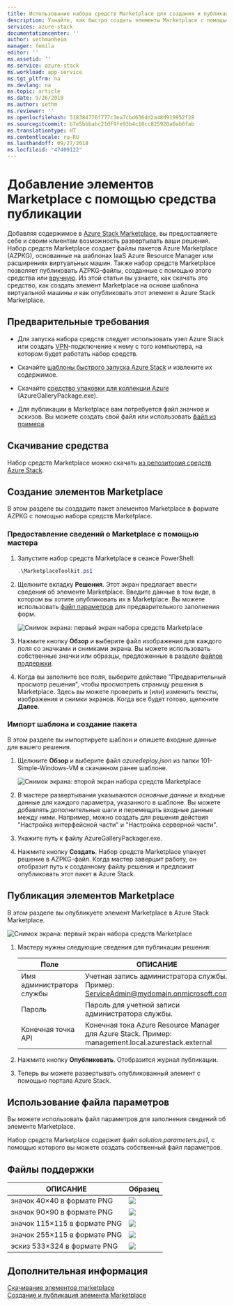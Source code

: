 ```yaml
---
title: Использование набора средств Marketplace для создания и публикации элементов Marketplace | Документация Майкрософт
description: Узнайте, как быстро создать элементы Marketplace с помощью набора средств для публикации
services: azure-stack
documentationcenter: ''
author: sethmanheim
manager: femila
editor: ''
ms.assetid: ''
ms.service: azure-stack
ms.workload: app-service
ms.tgt_pltfrm: na
ms.devlang: na
ms.topic: article
ms.date: 9/26/2018
ms.author: sethm
ms.reviewer: ''
ms.openlocfilehash: 518384776f777c3ea7cbd636dd2a48d919952f28
ms.sourcegitcommit: b7e5bbbabc21df9fe93b4c18cc825920a0ab6fab
ms.translationtype: HT
ms.contentlocale: ru-RU
ms.lasthandoff: 09/27/2018
ms.locfileid: "47409122"
---
```

#  <a name="add-marketplace-items-using-publishing-tool"></a>Добавление элементов Marketplace с помощью средства публикации

Добавляя содержимое в [Azure Stack Marketplace](azure-stack-marketplace.md), вы предоставляете себе и своим клиентам возможность развертывать ваши решения. Набор средств Marketplace создает файлы пакетов Azure Marketplace (AZPKG), основанные на шаблонах IaaS Azure Resource Manager или расширениях виртуальных машин. Также набор средств Marketplace позволяет публиковать AZPKG-файлы, созданные с помощью этого средства или [вручную](azure-stack-create-and-publish-marketplace-item.md). Из этой статьи вы узнаете, как скачать это средство, как создать элемент Marketplace на основе шаблона виртуальной машины и как опубликовать этот элемент в Azure Stack Marketplace.     

## <a name="prerequisites"></a>Предварительные требования

 - Для запуска набора средств следует использовать узел Azure Stack или создать [VPN](azure-stack-connect-azure-stack.md#connect-to-azure-stack-with-vpn)-подключение к нему с того компьютера, на котором будет работать набор средств.

 - Скачайте [шаблоны быстрого запуска Azure Stack](https://github.com/Azure/AzureStack-QuickStart-Templates/archive/master.zip) и извлеките их содержимое.

 - Скачайте [средство упаковки для коллекции Azure](http://aka.ms/azurestackmarketplaceitem) (AzureGalleryPackage.exe). 

 - Для публикации в Marketplace вам потребуется файл значков и эскизов. Вы можете создать свой файл или использовать [файл из примера](azure-stack-marketplace-publisher.md#support-files).

## <a name="download-the-tool"></a>Скачивание средства

Набор средств Marketplace можно скачать [из репозитория средств Azure Stack](azure-stack-powershell-download.md).

##  <a name="create-marketplace-items"></a>Создание элементов Marketplace

В этом разделе вы создадите пакет элементов Marketplace в формате AZPKG с помощью набора средств Marketplace.  

### <a name="provide-marketplace-information-with-wizard"></a>Предоставление сведений о Marketplace с помощью мастера

1. Запустите набор средств Marketplace в сеансе PowerShell:
   ```PowerShell
   .\MarketplaceToolkit.ps1
   ```

2. Щелкните вкладку **Решения**. Этот экран предлагает ввести сведения об элементе Marketplace. Введите данные в том виде, в котором вы хотите опубликовать их в Marketplace. Вы можете использовать [файл параметров](azure-stack-marketplace-publisher.md#use-a-parameters-file) для предварительного заполнения форм.  
    
    ![Снимок экрана: первый экран набора средств Marketplace](./media/azure-stack-marketplace-publisher/image7.png)
3. Нажмите кнопку **Обзор** и выберите файл изображения для каждого поля со значками и снимками экрана. Вы можете использовать собственные значки или образцы, предложенные в разделе [файлов поддержки](azure-stack-marketplace-publisher.md#support-files).
4. Когда вы заполните все поля, выберите действие "Предварительный просмотр решения", чтобы просмотреть страницу решения в Marketplace. Здесь вы можете проверить и (или) изменить тексты, изображения и снимки экранов. Когда все будет готово, щелкните **Далее**.  

### <a name="import-template-and-create-package"></a>Импорт шаблона и создание пакета

В этом разделе вы импортируете шаблон и опишете входные данные для вашего решения.

1.  Щелкните **Обзор** и выберите файл *azuredeploy.json* из папки 101-Simple-Windows-VM в скачанном ранее шаблоне.

    ![Снимок экрана: второй экран набора средств Marketplace](./media/azure-stack-marketplace-publisher/image8.png)
2.  В мастере развертывания указываются *основные данные* и входные данные для каждого параметра, указанного в шаблоне. Вы можете добавлять дополнительные шаги и перемещать входные данные между ними. Например, можно создать для решения действия "Настройка интерфейсной части" и "Настройка серверной части".
3.  Укажите путь к файлу AzureGalleryPackager.exe.  
4.  Нажмите кнопку **Создать**. Набор средств Marketplace упакует решение в AZPKG-файл. Когда мастер завершит работу, он отобразит путь к созданному файлу решения и предложит опубликовать этот пакет в Azure Stack.

## <a name="publish-marketplace-items"></a>Публикация элементов Marketplace

В этом разделе вы опубликуете элемент Marketplace в Azure Stack Marketplace.

![Снимок экрана: первый экран набора средств Marketplace](./media/azure-stack-marketplace-publisher/image9.png)

1.  Мастеру нужны следующие сведения для публикации решения:
    
    |Поле|ОПИСАНИЕ|
    |-----|-----|
    | Имя администратора службы | Учетная запись администратора службы.  Пример: ServiceAdmin@mydomain.onmicrosoft.com |
    | Пароль | Пароль для учетной записи администратора службы. |
    | Конечная точка API | Конечная тока Azure Resource Manager для Azure Stack. Пример: management.local.azurestack.external |
2.  Нажмите кнопку **Опубликовать**. Отобразится журнал публикации.
3.  Теперь вы можете развертывать опубликованный элемент с помощью портала Azure Stack.

## <a name="use-a-parameters-file"></a>Использование файла параметров

Вы можете использовать файл параметров для заполнения сведений об элементе Marketplace.  

Набор средств Marketplace содержит файл *solution.parameters.ps1*, с помощью которого вы можете создать собственный файл параметров.

## <a name="support-files"></a>Файлы поддержки

| ОПИСАНИЕ | Образец |
| ----- | ----- |
| значок 40×40 в формате PNG | ![](./media/azure-stack-marketplace-publisher/image1.png) |
| значок 90×90 в формате PNG | ![](./media/azure-stack-marketplace-publisher/image2.png) |
| значок 115×115 в формате PNG | ![](./media/azure-stack-marketplace-publisher/image3.png) |
| значок 255×115 в формате PNG | ![](./media/azure-stack-marketplace-publisher/image4.png) |
| эскиз 533×324 в формате PNG | ![](./media/azure-stack-marketplace-publisher/image5.png) |

## <a name="next-steps"></a>Дополнительная информация

[Скачивание элементов marketplace](azure-stack-download-azure-marketplace-item.md)  
[Создание и публикация элемента Marketplace](azure-stack-create-and-publish-marketplace-item.md)